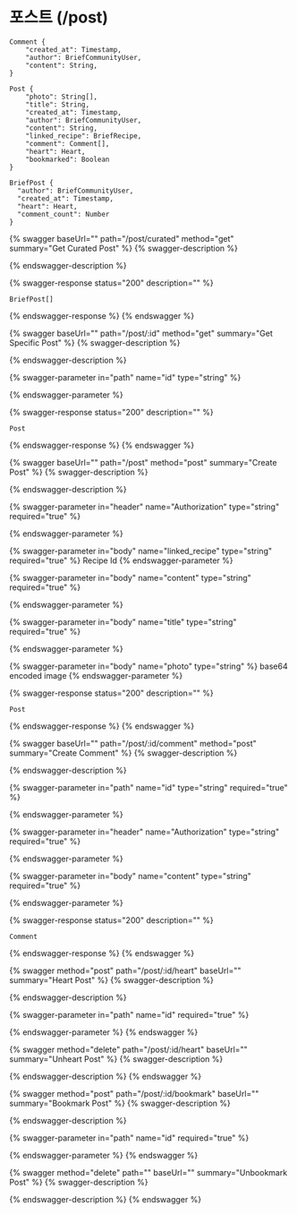 # 포스트 (/post)

```
Comment {
    "created_at": Timestamp,
    "author": BriefCommunityUser,
    "content": String,
}

Post {
    "photo": String[],
    "title": String,
    "created_at": Timestamp,
    "author": BriefCommunityUser,
    "content": String,
    "linked_recipe": BriefRecipe,
    "comment": Comment[],
    "heart": Heart,
    "bookmarked": Boolean
}

BriefPost {
  "author": BriefCommunityUser,
  "created_at": Timestamp,
  "heart": Heart,
  "comment_count": Number
}
```

{% swagger baseUrl="" path="/post/curated" method="get" summary="Get Curated Post" %}
{% swagger-description %}

{% endswagger-description %}

{% swagger-response status="200" description="" %}
```
BriefPost[]
```
{% endswagger-response %}
{% endswagger %}

{% swagger baseUrl="" path="/post/:id" method="get" summary="Get Specific Post" %}
{% swagger-description %}

{% endswagger-description %}

{% swagger-parameter in="path" name="id" type="string" %}

{% endswagger-parameter %}

{% swagger-response status="200" description="" %}
```
Post
```
{% endswagger-response %}
{% endswagger %}

{% swagger baseUrl="" path="/post" method="post" summary="Create Post" %}
{% swagger-description %}

{% endswagger-description %}

{% swagger-parameter in="header" name="Authorization" type="string" required="true" %}

{% endswagger-parameter %}

{% swagger-parameter in="body" name="linked_recipe" type="string" required="true" %}
Recipe Id
{% endswagger-parameter %}

{% swagger-parameter in="body" name="content" type="string" required="true" %}

{% endswagger-parameter %}

{% swagger-parameter in="body" name="title" type="string" required="true" %}

{% endswagger-parameter %}

{% swagger-parameter in="body" name="photo" type="string" %}
base64 encoded image
{% endswagger-parameter %}

{% swagger-response status="200" description="" %}
```
Post
```
{% endswagger-response %}
{% endswagger %}

{% swagger baseUrl="" path="/post/:id/comment" method="post" summary="Create Comment" %}
{% swagger-description %}

{% endswagger-description %}

{% swagger-parameter in="path" name="id" type="string" required="true" %}

{% endswagger-parameter %}

{% swagger-parameter in="header" name="Authorization" type="string" required="true" %}

{% endswagger-parameter %}

{% swagger-parameter in="body" name="content" type="string" required="true" %}

{% endswagger-parameter %}

{% swagger-response status="200" description="" %}
```
Comment
```
{% endswagger-response %}
{% endswagger %}

{% swagger method="post" path="/post/:id/heart" baseUrl="" summary="Heart Post" %}
{% swagger-description %}

{% endswagger-description %}

{% swagger-parameter in="path" name="id" required="true" %}

{% endswagger-parameter %}
{% endswagger %}

{% swagger method="delete" path="/post/:id/heart" baseUrl="" summary="Unheart Post" %}
{% swagger-description %}

{% endswagger-description %}
{% endswagger %}

{% swagger method="post" path="/post/:id/bookmark" baseUrl="" summary="Bookmark Post" %}
{% swagger-description %}

{% endswagger-description %}

{% swagger-parameter in="path" name="id" required="true" %}

{% endswagger-parameter %}
{% endswagger %}

{% swagger method="delete" path="" baseUrl="" summary="Unbookmark Post" %}
{% swagger-description %}

{% endswagger-description %}
{% endswagger %}
